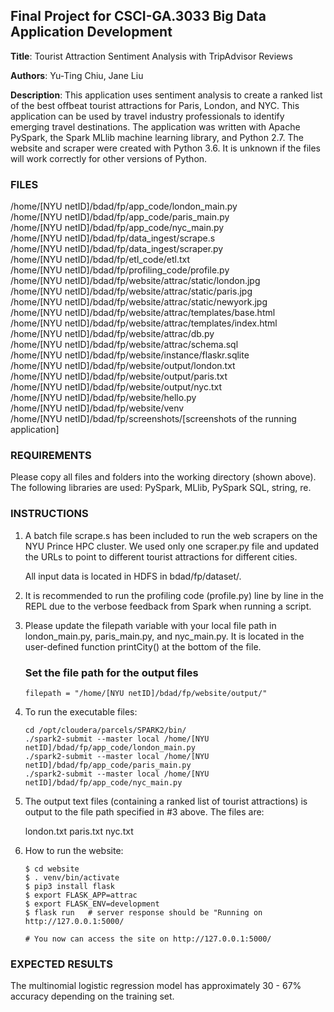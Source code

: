 ## Final Project for CSCI-GA.3033 Big Data Application Development

**Title**: Tourist Attraction Sentiment Analysis with TripAdvisor Reviews

**Authors**: Yu-Ting Chiu, Jane Liu

**Description**: This application uses sentiment analysis to create a ranked list of the best offbeat tourist
    attractions for Paris, London, and NYC. This application can be used by travel industry professionals to identify emerging travel destinations. The application was written with Apache PySpark, the Spark MLlib machine learning library, and Python 2.7. The website and scraper were created with Python 3.6. It is unknown if the files will work correctly for other versions of Python.


### FILES
/home/[NYU netID]/bdad/fp/app_code/london_main.py  
/home/[NYU netID]/bdad/fp/app_code/paris_main.py  
/home/[NYU netID]/bdad/fp/app_code/nyc_main.py  
/home/[NYU netID]/bdad/fp/data_ingest/scrape.s  
/home/[NYU netID]/bdad/fp/data_ingest/scraper.py  
/home/[NYU netID]/bdad/fp/etl_code/etl.txt  
/home/[NYU netID]/bdad/fp/profiling_code/profile.py  
/home/[NYU netID]/bdad/fp/website/attrac/static/london.jpg  
/home/[NYU netID]/bdad/fp/website/attrac/static/paris.jpg  
/home/[NYU netID]/bdad/fp/website/attrac/static/newyork.jpg  
/home/[NYU netID]/bdad/fp/website/attrac/templates/base.html  
/home/[NYU netID]/bdad/fp/website/attrac/templates/index.html  
/home/[NYU netID]/bdad/fp/website/attrac/db.py  
/home/[NYU netID]/bdad/fp/website/attrac/schema.sql  
/home/[NYU netID]/bdad/fp/website/instance/flaskr.sqlite  
/home/[NYU netID]/bdad/fp/website/output/london.txt  
/home/[NYU netID]/bdad/fp/website/output/paris.txt  
/home/[NYU netID]/bdad/fp/website/output/nyc.txt  
/home/[NYU netID]/bdad/fp/website/hello.py  
/home/[NYU netID]/bdad/fp/website/venv  
/home/[NYU netID]/bdad/fp/screenshots/[screenshots of the running application]  

### REQUIREMENTS
Please copy all files and folders into the working directory (shown above). The following libraries are used: PySpark, MLlib, PySpark SQL, string, re.


### INSTRUCTIONS

1. A batch file scrape.s has been included to run the web scrapers on the NYU Prince HPC cluster. We used only one scraper.py file and updated the URLs to point to different tourist attractions for different cities.

    All input data is located in HDFS in bdad/fp/dataset/.

2. It is recommended to run the profiling code (profile.py) line by line in the REPL due to the verbose feedback from Spark  when running a script.

3. Please update the filepath variable with your local file path in london_main.py, paris_main.py, and nyc_main.py. It is located in the user-defined function printCity() at the bottom of the file.

    ### Set the file path for the output files
    `filepath = "/home/[NYU netID]/bdad/fp/website/output/"`

4. To run the executable files:
    ```
    cd /opt/cloudera/parcels/SPARK2/bin/
    ./spark2-submit --master local /home/[NYU netID]/bdad/fp/app_code/london_main.py
    ./spark2-submit --master local /home/[NYU netID]/bdad/fp/app_code/paris_main.py
    ./spark2-submit --master local /home/[NYU netID]/bdad/fp/app_code/nyc_main.py
    ```

5. The output text files (containing a ranked list of tourist attractions) is output to the file path specified
in #3 above. The files are:

    london.txt
    paris.txt
    nyc.txt

6. How to run the website:
    ```
    $ cd website
    $ . venv/bin/activate
    $ pip3 install flask
    $ export FLASK_APP=attrac
    $ export FLASK_ENV=development
    $ flask run   # server response should be "Running on http://127.0.0.1:5000/

    # You now can access the site on http://127.0.0.1:5000/
    ```
### EXPECTED RESULTS
The multinomial logistic regression model has approximately 30 - 67% accuracy depending on the training set.
